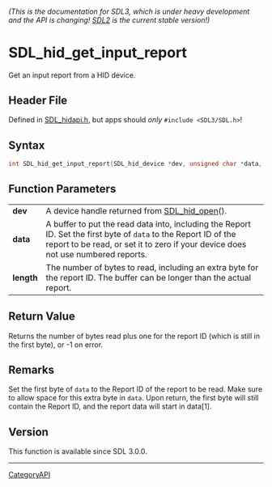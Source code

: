 ###### (This is the documentation for SDL3, which is under heavy development and the API is changing! [SDL2](https://wiki.libsdl.org/SDL2/) is the current stable version!)
# SDL_hid_get_input_report

Get an input report from a HID device.

## Header File

Defined in [SDL_hidapi.h](https://github.com/libsdl-org/SDL/blob/main/include/SDL3/SDL_hidapi.h), but apps should _only_ `#include <SDL3/SDL.h>`!

## Syntax

```c
int SDL_hid_get_input_report(SDL_hid_device *dev, unsigned char *data, size_t length);

```

## Function Parameters

|                |                                                                                                                                                                                                      |
| -------------- | ---------------------------------------------------------------------------------------------------------------------------------------------------------------------------------------------------- |
| **dev**        | A device handle returned from [SDL_hid_open](SDL_hid_open)().                                                                                                                                        |
| **data**       | A buffer to put the read data into, including the Report ID. Set the first byte of `data` to the Report ID of the report to be read, or set it to zero if your device does not use numbered reports. |
| **length**     | The number of bytes to read, including an extra byte for the report ID. The buffer can be longer than the actual report.                                                                             |

## Return Value

Returns the number of bytes read plus one for the report ID (which is still
in the first byte), or -1 on error.

## Remarks

Set the first byte of `data` to the Report ID of the report to be read.
Make sure to allow space for this extra byte in `data`. Upon return, the
first byte will still contain the Report ID, and the report data will start
in data[1].

## Version

This function is available since SDL 3.0.0.

----
[CategoryAPI](CategoryAPI)

